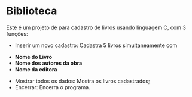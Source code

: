 # Biblioteca 

Este é um projeto de para cadastro de livros usando linguagem C, com 3 funções:

+ Inserir um novo cadastro: Cadastra 5 livros simultaneamente com 
- __Nome do Livro__
- __Nome dos autores da obra__
- __Nome da editora__
+ Mostrar todos os dados: Mostra os livros cadastrados;
+ Encerrar: Encerra o programa.
